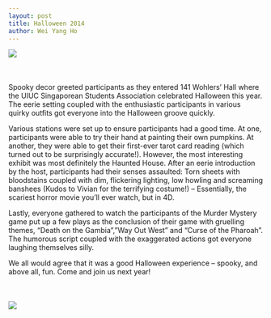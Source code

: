 ```yaml
---
layout: post
title: Halloween 2014
author: Wei Yang Ho
---
```


<div style="margin-bottom: 50px;">
	<img src="{{ site.url }}/assets/halloween2.jpg" class="img-responsive center-block">
</div>

Spooky decor greeted participants as they entered 141 Wohlers’ Hall where the UIUC Singaporean Students Association celebrated Halloween this year. The eerie setting coupled with the enthusiastic participants in various quirky outfits got everyone into the Halloween groove quickly.

Various stations were set up to ensure participants had a good time. At one, participants were able to try their hand at painting their own pumpkins. At another, they were able to get their first-ever tarot card reading (which turned out to be surprisingly accurate!). However, the most interesting exhibit was most definitely the Haunted House. After an eerie introduction by the host, participants had their senses assaulted: Torn sheets with bloodstains coupled with dim, flickering lighting, low howling and screaming banshees (Kudos to Vivian for the terrifying costume!) – Essentially, the scariest horror movie you’ll ever watch, but in 4D.

Lastly, everyone gathered to watch the participants of the Murder Mystery game put up a few plays as the conclusion of their game with gruelling themes, “Death on the Gambia”,”Way Out West” and “Curse of the Pharoah”. The humorous script coupled with the exaggerated actions got everyone laughing themselves silly.

We all would agree that it was a good Halloween experience – spooky, and above all, fun. Come and join us next year!

<div style="margin-top: 50px;">
	<img src="{{ site.url }}/assets/halloween.jpg" class="img-responsive center-block">
</div>